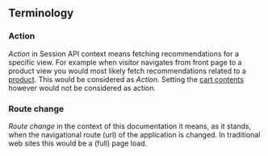 ## Terminology

### Action

_Action_ in Session API context means fetching recommendations for a specific view. For example when visitor navigates from front page to a product view you would most likely fetch recommendations related to a [product](implement-nosto-on-a-single-page-app-session-api/implementation-guide-session-api/spa-basics-tracking-events#upon-viewing-a-product). This would be considered as _Action_. Setting the [cart contents](implement-nosto-on-a-single-page-app-session-api/implementation-guide-session-api/spa-basics-managing-sessions#setting-the-cart) however would not be considered as action.  

### Route change

_Route change_ in the context of this documentation it means, as it stands, when the navigational route (url) of the application is changed. In traditional web sites this would be a (full) page load.   